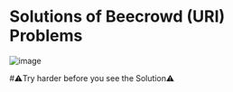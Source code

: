 # Solutions of Beecrowd (URI) Problems

![image](https://github.com/sajjadul-islam-shuvo/URI-beecrowd-Solution/assets/100591443/93c02776-1239-4f6a-9e84-1520412955a9)

#⚠️Try harder before you see the Solution⚠️
